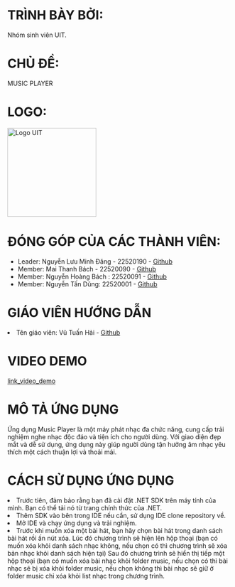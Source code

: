 <h1>TRÌNH BÀY BỞI:</h1><P>Nhóm sinh viên UIT.</P>

<h1>CHỦ ĐỀ:</h1><P>MUSIC PLAYER</P>

<h1>LOGO:</h1><img src="https://scontent.fsgn5-14.fna.fbcdn.net/v/t1.15752-9/409943438_878549933933377_6740809158659410444_n.png?_nc_cat=101&ccb=1-7&_nc_sid=8cd0a2&_nc_eui2=AeEbZ3q8bA0yv1CQ_PpeKjEdbMuDOV_3dypsy4M5X_d3KtgwOxg7d-u50HUF2QI6moo3chwQEwaxPFkQkZjL6Kym&_nc_ohc=7j0lZ4Dt-2wAX--INu2&_nc_ht=scontent.fsgn5-14.fna&oh=03_AdQurj8zpx2DVgM6fuqLkS5LyWFVJcgRB-defLu2UrFhVQ&oe=65A01338" alt="Logo UIT" width="200" height="200">

<h1>ĐÓNG GÓP CỦA CÁC THÀNH VIÊN:</h1><ul>
  <li>
      Leader: Nguyễn Lưu Minh Đăng - 22520190 - <a href="https://github.com/NLMDang22520190?fbclid=IwAR0fTCL4foE0FtSts_-Jtvb1gUnJv3ldcVA9wd4WXRxn251266lOfi_kUTI">Github</a>
  </li>
   <li>
      Member: Mai Thanh Bách - 22520090 - <a href="https://github.com/MaiThanhBach22520090">Github</a>
  </li>
   <li>
      Member: Nguyễn Hoàng Bách : 22520091 - <a href="https://github.com/NHBach-22520091">Github</a>
  </li>
   <li>
      Member: Nguyễn Tấn Dũng: 22520001 - <a href="https://github.com/NguyenTanDung-2004">Github</a>
  </li>
</ul>

<h1>GIÁO VIÊN HƯỚNG DẪN</h1>
<li>
      Tên giáo viên: Vũ Tuấn Hải - <a href="https://github.com/vutuanhai237/CourseMaterials/commits?author=vutuanhai237">Github</a>
  </li>

<h1>VIDEO DEMO</h1>
<a href="https://www.youtube.com/watch?v=WzHqZ2CHmdg">link_video_demo</a>

<h1>MÔ TẢ ỨNG DỤNG</h1>
<p>Ứng dụng Music Player là một máy phát nhạc đa chức năng, cung cấp trải nghiệm nghe nhạc độc đáo và tiện ích cho người dùng. Với giao diện đẹp mắt và dễ sử dụng, ứng dụng này giúp người dùng tận hưởng âm nhạc yêu thích một cách thuận lợi và thoải mái.</p>

<h1>CÁCH SỬ DỤNG ỨNG DỤNG</h1>
<li>Trước tiên, đảm bảo rằng bạn đã cài đặt .NET SDK trên máy tính của mình. Bạn có thể tải nó từ trang chính thức của .NET.</li>
<li>Thêm SDK vào bên trong IDE nếu cần, sử dụng IDE clone repository về.</li>
<li>Mở IDE và chạy ứng dụng và trải nghiệm.</li>
<li>Trước khi muốn xóa một bài hát, bạn hãy chọn bài hát trong danh sách bài hát rồi ấn nút xóa. Lúc đó chương trình sẽ hiện lên hộp thoại (bạn có muốn xóa khỏi danh sách nhạc không, nếu chọn có thì chương trình sẽ xóa bản nhạc khỏi danh sách hiện tại) Sau đó chương trình sẽ hiển thị tiếp một hộp thoại (bạn có muốn xóa bài nhạc khỏi folder music, nếu chọn có thì bài nhạc sẽ bị xóa khỏi folder music, nếu chọn không thì bài nhạc sẽ giữ ở folder music chỉ xóa khỏi list nhạc trong chương trình.</li>


